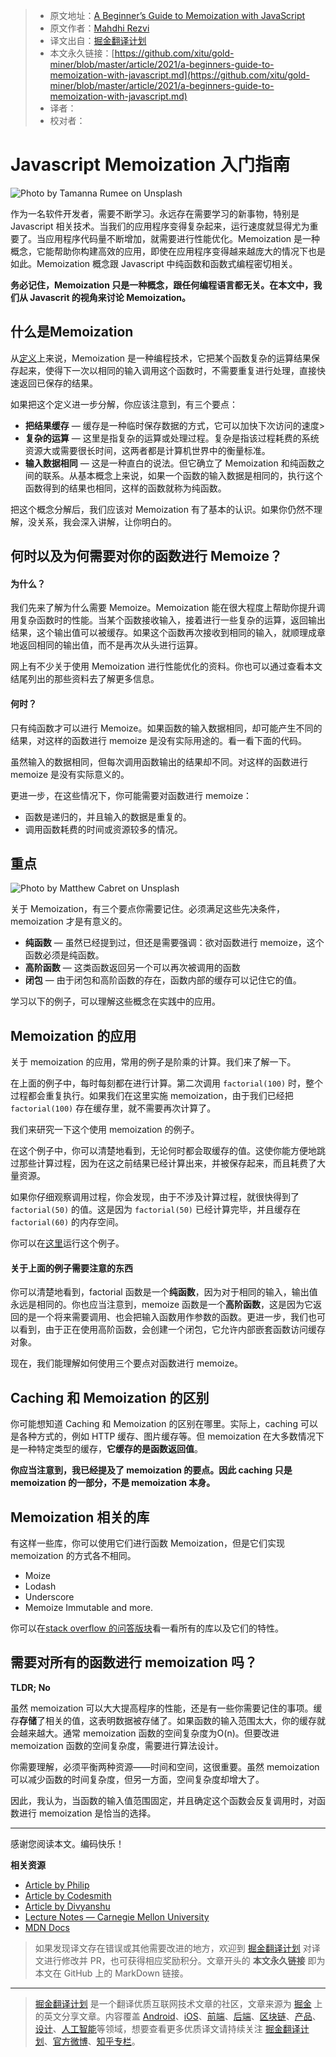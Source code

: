> * 原文地址：[A Beginner’s Guide to Memoization with JavaScript](https://blog.bitsrc.io/a-beginners-guide-to-memoization-with-javascript-59d9c818f4c8)
> * 原文作者：[Mahdhi Rezvi](https://medium.com/@mahdhirezvi)
> * 译文出自：[掘金翻译计划](https://github.com/xitu/gold-miner)
> * 本文永久链接：[https://github.com/xitu/gold-miner/blob/master/article/2021/a-beginners-guide-to-memoization-with-javascript.md](https://github.com/xitu/gold-miner/blob/master/article/2021/a-beginners-guide-to-memoization-with-javascript.md)
> * 译者：
> * 校对者：

# Javascript Memoization 入门指南

![Photo by [Tamanna Rumee](https://unsplash.com/@tamanna_rumee?utm_source=medium&utm_medium=referral) on [Unsplash](https://unsplash.com?utm_source=medium&utm_medium=referral)](https://cdn-images-1.medium.com/max/10944/0*ppVRXfrCk7iBldw8)

作为一名软件开发者，需要不断学习。永远存在需要学习的新事物，特别是 Javascript 相关技术。当我们的应用程序变得复杂起来，运行速度就显得尤为重要了。当应用程序代码量不断增加，就需要进行性能优化。Memoization 是一种概念，它能帮助你构建高效的应用，即使在应用程序变得越来越庞大的情况下也是如此。Memoization 概念跟 Javascript 中纯函数和函数式编程密切相关。

**务必记住，Memoization 只是一种概念，跟任何编程语言都无关。在本文中，我们从 Javascrit 的视角来讨论 Memoization。**

## 什么是Memoization

从[定义](https://www.cs.cmu.edu/~rwh/introsml/techniques/memoization.htm)上来说，Memoization 是一种编程技术，它把某个函数复杂的运算结果保存起来，使得下一次以相同的输入调用这个函数时，不需要重复进行处理，直接快速返回已保存的结果。

如果把这个定义进一步分解，你应该注意到，有三个要点：

* **把结果缓存** — 缓存是一种临时保存数据的方式，它可以加快下次访问的速度>
* **复杂的运算** — 这里是指复杂的运算或处理过程。复杂是指该过程耗费的系统资源大或需要很长时间，这两者都是计算机世界中的衡量标准。
* **输入数据相同** — 这是一种直白的说法。但它确立了 Memoization 和纯函数之间的联系。从基本概念上来说，如果一个函数的输入数据是相同的，执行这个函数得到的结果也相同，这样的函数就称为纯函数。

把这个概念分解后，我们应该对 Memoization 有了基本的认识。如果你仍然不理解，没关系，我会深入讲解，让你明白的。

## 何时以及为何需要对你的函数进行 Memoize？

#### 为什么？

我们先来了解为什么需要 Memoize。Memoization 能在很大程度上帮助你提升调用复杂函数时的性能。当某个函数接收输入，接着进行一些复杂的运算，返回输出结果，这个输出值可以被缓存。如果这个函数再次接收到相同的输入，就顺理成章地返回相同的输出值，而不是再次从头进行运算。

网上有不少关于使用 Memoization 进行性能优化的资料。你也可以通过查看本文结尾列出的那些资料去了解更多信息。

#### 何时？

只有纯函数才可以进行 Memoize。如果函数的输入数据相同，却可能产生不同的结果，对这样的函数进行 memoize 是没有实际用途的。看一看下面的代码。 

虽然输入的数据相同，但每次调用函数输出的结果却不同。对这样的函数进行 memoize 是没有实际意义的。

更进一步，在这些情况下，你可能需要对函数进行 memoize：

* 函数是递归的，并且输入的数据是重复的。
* 调用函数耗费的时间或资源较多的情况。

## 重点

![Photo by [Matthew Cabret](https://unsplash.com/@majinmdub?utm_source=medium&utm_medium=referral) on [Unsplash](https://unsplash.com?utm_source=medium&utm_medium=referral)](https://cdn-images-1.medium.com/max/8320/0*m5L_0XBWVSlIUumn)

关于 Memoization，有三个要点你需要记住。必须满足这些先决条件，memoization 才是有意义的。

* **纯函数** — 虽然已经提到过，但还是需要强调：欲对函数进行 memoize，这个函数必须是纯函数。
* **高阶函数** — 这类函数返回另一个可以再次被调用的函数
* **闭包** — 由于闭包和高阶函数的存在，函数内部的缓存可以记住它的值。

学习以下的例子，可以理解这些概念在实践中的应用。

## Memoization 的应用

关于 memoization 的应用，常用的例子是阶乘的计算。我们来了解一下。

在上面的例子中，每时每刻都在进行计算。第二次调用 `factorial(100)` 时，整个过程都会重复执行。如果我们在这里实施 memoization，由于我们已经把 `factorial(100)` 存在缓存里，就不需要再次计算了。

我们来研究一下这个使用 memoization 的例子。

在这个例子中，你可以清楚地看到，无论何时都会取缓存的值。这使你能方便地跳过那些计算过程，因为在这之前结果已经计算出来，并被保存起来，而且耗费了大量资源。

如果你仔细观察调用过程，你会发现，由于不涉及计算过程，就很快得到了 `factorial(50)` 的值。这是因为 `factorial(50)` 已经计算完毕，并且缓存在 `factorial(60)` 的内存空间。

你可以在[这里](https://jsfiddle.net/2u7rofyp/1/)运行这个例子。

#### 关于上面的例子需要注意的东西

你可以清楚地看到，factorial 函数是一个**纯函数**，因为对于相同的输入，输出值永远是相同的。你也应当注意到，memoize 函数是一个**高阶函数**，这是因为它返回的是一个将来需要调用、也会把输入函数用作参数的函数。更进一步，我们也可以看到，由于正在使用高阶函数，会创建一个闭包，它允许内部嵌套函数访问缓存对象。

现在，我们能理解如何使用三个要点对函数进行 memoize。

## Caching 和 Memoization 的区别

你可能想知道 Caching 和 Memoization 的区别在哪里。实际上，caching 可以是各种方式的，例如 HTTP 缓存、图片缓存等。但 memoization 在大多数情况下是一种特定类型的缓存，**它缓存的是函数返回值**。

**你应当注意到，我已经提及了 memoization 的要点。因此 caching 只是 memoization 的一部分，不是 memoization 本身。**

## Memoization 相关的库

有这样一些库，你可以使用它们进行函数 Memoization，但是它们实现 memoization 的方式各不相同。

* Moize
* Lodash
* Underscore
* Memoize Immutable and more.

你可以在[stack overflow 的问答版块](https://stackoverflow.com/a/61402805)看一看所有的库以及它们的特性。

## 需要对所有的函数进行 memoization 吗？

**TLDR; No**

虽然 memoization 可以大大提高程序的性能，还是有一些你需要记住的事项。缓存**存储**了相关的值，这表明数据被存储了。如果函数的输入范围太大，你的缓存就会越来越大。通常 memoization 函数的空间复杂度为O(n)。但要改进 memoization 函数的空间复杂度，需要进行算法设计。

你需要理解，必须平衡两种资源——时间和空间，这很重要。虽然 memoization 可以减少函数的时间复杂度，但另一方面，空间复杂度却增大了。

因此，我认为，当函数的输入值范围固定，并且确定这个函数会反复调用时，对函数进行 memoization 是恰当的选择。

----

感谢您阅读本文。编码快乐！

**相关资源**

- [Article by Philip](https://scotch.io/tutorials/understanding-memoization-in-javascript)
- [Article by Codesmith](https://codeburst.io/understanding-memoization-in-3-minutes-2e58daf33a19)
- [Article by Divyanshu](https://www.freecodecamp.org/news/understanding-memoize-in-javascript-51d07d19430e/)
- [Lecture Notes — Carnegie Mellon University](https://www.cs.cmu.edu/~rwh/introsml/techniques/memoization.htm)
- [MDN Docs](https://developer.mozilla.org/en-US/docs/Web/JavaScript/Closures)

> 如果发现译文存在错误或其他需要改进的地方，欢迎到 [掘金翻译计划](https://github.com/xitu/gold-miner) 对译文进行修改并 PR，也可获得相应奖励积分。文章开头的 **本文永久链接** 即为本文在 GitHub 上的 MarkDown 链接。

---

> [掘金翻译计划](https://github.com/xitu/gold-miner) 是一个翻译优质互联网技术文章的社区，文章来源为 [掘金](https://juejin.im) 上的英文分享文章。内容覆盖 [Android](https://github.com/xitu/gold-miner#android)、[iOS](https://github.com/xitu/gold-miner#ios)、[前端](https://github.com/xitu/gold-miner#前端)、[后端](https://github.com/xitu/gold-miner#后端)、[区块链](https://github.com/xitu/gold-miner#区块链)、[产品](https://github.com/xitu/gold-miner#产品)、[设计](https://github.com/xitu/gold-miner#设计)、[人工智能](https://github.com/xitu/gold-miner#人工智能)等领域，想要查看更多优质译文请持续关注 [掘金翻译计划](https://github.com/xitu/gold-miner)、[官方微博](http://weibo.com/juejinfanyi)、[知乎专栏](https://zhuanlan.zhihu.com/juejinfanyi)。
